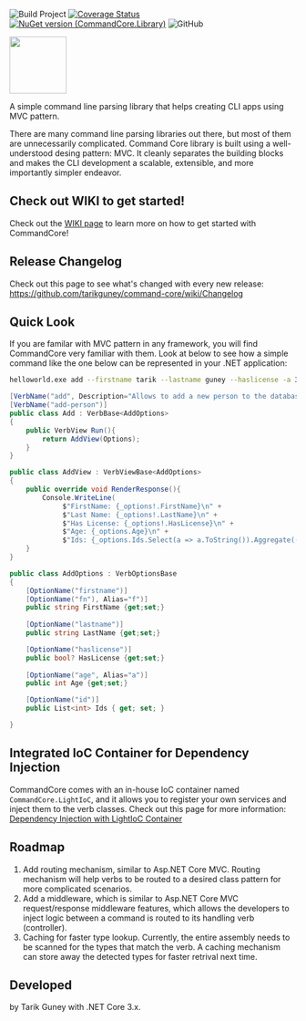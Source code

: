 ![Build Project](https://github.com/tarikguney/command-core/workflows/Build%20Project/badge.svg?branch=master)
[![Coverage Status](https://coveralls.io/repos/github/tarikguney/command-core/badge.svg?branch=master)](https://coveralls.io/github/tarikguney/command-core?branch=master)
[![NuGet version (CommandCore.Library)](https://img.shields.io/nuget/v/CommandCore.Library.svg)](https://www.nuget.org/packages/CommandCore.Library/)
![GitHub](https://img.shields.io/github/license/tarikguney/command-core)

<img src="./command-core-logo.png" height="100px"/>

A simple command line parsing library that helps creating CLI apps using MVC pattern.

There are many command line parsing libraries out there, but most of them are unnecessarily complicated. Command Core library is built using a well-understood desing pattern: MVC. It cleanly separates the building blocks and makes the CLI development a scalable, extensible, and more importantly simpler endeavor. 

## Check out WIKI to get started!

Check out the [WIKI page](https://github.com/tarikguney/command-core/wiki) to learn more on how to get started with CommandCore!

## Release Changelog

Check out this page to see what's changed with every new release: https://github.com/tarikguney/command-core/wiki/Changelog

## Quick Look

If you are familar with MVC pattern in any framework, you will find CommandCore very familiar with them. Look at below to see how a simple command like the one below can be represented in your .NET application:

```bash
helloworld.exe add --firstname tarik --lastname guney --haslicense -a 33 --id 1 2 3
```

```c#
[VerbName("add", Description="Allows to add a new person to the database.")]
[VerbName("add-person")]
public class Add : VerbBase<AddOptions>
{
    public VerbView Run(){
        return AddView(Options);
    }
}

public class AddView : VerbViewBase<AddOptions>
{
    public override void RenderResponse(){
        Console.WriteLine(
             $"FirstName: {_options!.FirstName}\n" +
             $"Last Name: {_options!.LastName}\n" +
             $"Has License: {_options!.HasLicense}\n" +
             $"Age: {_options.Age}\n" +
             $"Ids: {_options.Ids.Select(a => a.ToString()).Aggregate((a, b) => a + "," + b)}");
    }
}

public class AddOptions : VerbOptionsBase
{
    [OptionName("firstname")]
    [OptionName("fn"), Alias="f")]
    public string FirstName {get;set;}
    
    [OptionName("lastname")]
    public string LastName {get;set;}

    [OptionName("haslicense")]
    public bool? HasLicense {get;set;}
    
    [OptionName("age", Alias="a")]
    public int Age {get;set;}

    [OptionName("id")]
    public List<int> Ids { get; set; }

}
```

## Integrated IoC Container for Dependency Injection

CommandCore comes with an in-house IoC container named `CommandCore.LightIoC`, and it allows you to register your own services and inject them to the verb classes. Check out this page for more information: [Dependency Injection with LightIoC Container](https://github.com/tarikguney/command-core/wiki/Dependency-Injection-with-LightIoC-Container)

## Roadmap

1. Add routing mechanism, similar to Asp.NET Core MVC. Routing mechanism will help verbs to be routed to a desired class pattern for more complicated scenarios.
2. Add a middleware, which is similar to Asp.NET Core MVC request/response middleware features, which allows the developers to inject logic between a command is routed to its handling verb (controller).
3. Caching for faster type lookup. Currently, the entire assembly needs to be scanned for the types that match the verb. A caching mechanism can store away the detected types for faster retrival next time.

## Developed

by Tarik Guney with .NET Core 3.x.
